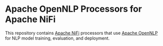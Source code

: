 # Apache OpenNLP Processors for Apache NiFi

This repository contains [Apache NiFi](https://nifi.apache.org) processors that use [Apache OpenNLP](https://opennlp.apache.org) for NLP model training, evaluation, and deployment.

